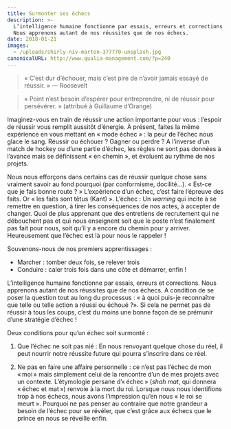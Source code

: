 ```yaml
---
title: Surmonter ses échecs
description: >-
  L’intelligence humaine fonctionne par essais, erreurs et corrections.
  Nous apprenons autant de nos réussites que de nos échecs.
date: 2018-01-21
images:
  - /uploads/shirly-niv-marton-377770-unsplash.jpg
canonicalURL: http://www.qualia-management.com/?p=240
---
```



> « C’est dur d’échouer, mais c’est pire de n’avoir jamais essayé de réussir. » — Roosevelt

> « Point n’est besoin d’espérer pour entreprendre, ni de réussir pour persévérer. » (attribué à Guillaume d’Orange)

Imaginez-vous en train de réussir une action importante pour vous : l’espoir de réussir vous remplit aussitôt d’énergie. À présent, faites la même expérience en vous mettant en « mode échec » : la peur de l’échec nous glace le sang. Réussir ou échouer ? Gagner ou perdre ? A l’inverse d’un match de hockey ou d’une partie d’échec, les règles ne sont pas données à l’avance mais se définissent « en chemin », et évoluent au rythme de nos projets.

Nous nous efforçons dans certains cas de réussir quelque chose sans vraiment savoir au fond pourquoi (par conformisme, docilité…). « Est-ce que je fais bonne route ? » L’expérience d’un échec, c’est faire l’épreuve des faits. Or « les faits sont têtus (Kant) ». L’échec : Un _warning_ qui incite à se remettre en question, à tirer les conséquences de nos actes, à accepter de changer. Quoi de plus apprenant que des entretiens de recrutement qui ne débouchent pas et qui nous enseignent soit que le poste n’est finalement pas fait pour nous, soit qu’il y a encore du chemin pour y arriver. Heureusement que l’échec est là pour nous le rappeler !

Souvenons-nous de nos premiers apprentissages :

 - Marcher : tomber deux fois, se relever trois
 - Conduire : caler trois fois dans une côte et démarrer, enfin !

L’intelligence humaine fonctionne par essais, erreurs et corrections.
Nous apprenons autant de nos réussites que de nos échecs. A condition de se poser la question tout au long du processus : « à quoi puis-je reconnaître que telle ou telle action a réussi ou échoué ?». Si cela ne permet pas de réussir à tous les coups, c’est du moins une bonne façon de se prémunir d’une stratégie d’échec !

Deux conditions pour qu’un échec soit surmonté :

1. Que l’échec ne soit pas nié : En nous renvoyant quelque chose du réel, il peut nourrir notre réussite future qui pourra s’inscrire dans ce réel.

2. Ne pas en faire une affaire personnelle : ce n’est pas l’échec de mon « moi » mais simplement celui de la rencontre d’un de mes projets avec un contexte. L’étymologie persane d’« échec » (_shah mat_, qui donnera « échec et mat ») renvoie à la mort du roi. Lorsque nous nous identifions trop à nos échecs, nous avons l’impression qu’en nous « le roi se meurt ». Pourquoi ne pas penser au contraire que notre grandeur a besoin de l’échec pour se révéler, que c’est grâce aux échecs que le prince en nous se réveille enfin.

<!-- Photo de [Debora Cardenas](https://unsplash.com/@debora_cardenas_) sur [Unsplash](https://unsplash.com/photos/yObRnRYfnmY) -->
